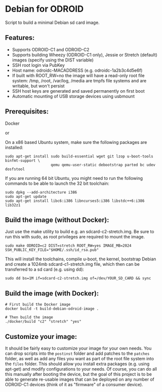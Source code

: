 Debian for ODROID
=================

Script to build a minimal Debian sd card image.

## Features:
* Supports ODROID-C1 and ODROID-C2
* Supports building Wheezy (ODROID-C1 only), Jessie or Stretch (default) images (specify using the DIST variable)
* SSH root login via PubKey
* Host name: odroidc-MACADDRESS (e.g. odroidc-1a2b3c4d5e6f)
* If built with ROOT_RW=no the image will have a read-only root file system: /tmp, /root, /var/log, /media are tmpfs file systems and are writable, but won't persist
* SSH host keys are generated and saved permanently on first boot
* Automatic mounting of USB storage devices using usbmount

## Prerequisites:
Docker

or

On a x86 based Ubuntu system, make sure the following packages are installed:
```
sudo apt-get install sudo build-essential wget git lzop u-boot-tools binfmt-support \
                     qemu qemu-user-static debootstrap parted bc udev dosfstool
```

If you are running 64 bit Ubuntu, you might need to run the following commands to be able to launch the 32 bit toolchain:
```
sudo dpkg --add-architecture i386
sudo apt-get update
sudo apt-get install libc6:i386 libncurses5:i386 libstdc++6:i386 lib32z1
```

## Build the image (without Docker):
Just use the make utility to build e.g. an sdcard-c2-stretch.img.  Be sure to run this with sudo, as root privileges are required to mount the image.
```
sudo make ODROID=c2 DIST=stretch ROOT_RW=yes IMAGE_MB=2024 SSH_PUBLIC_KEY_FILE="$HOME/.ssh/id_rsa.pub"
```

This will install the toolchains, compile u-boot, the kernel, bootstrap Debian and create a 1024mb sdcard-c1-stretch.img file, which then can be transferred to a sd card (e.g. using dd):
```
sudo dd bs=1M if=sdcard-c2-stretch.img of=/dev/YOUR_SD_CARD && sync
```

## Build the image (with Docker):
```
# First build the Docker image
docker build -t build-debian-odroid-image .

# Then build the image
./docker/build "c2" "stretch" "yes"
```

## Customize your image:
It should be fairly easy to customize your image for your own needs.  You can drop scripts into the `postinst` folder and add patches to the `patches` folder, as well as add any files you want as part of the root file system into the `files` folder.  This should allow you install extra packages (e.g. using apt-get) and modify configurations to your needs.  Of course, you can do all this manually after booting the device, but the goal of this project is to be able to generate re-usable images that can be deployed on any number of ODROID-C1 devices (think of it as "firmware" of a consumer device).
